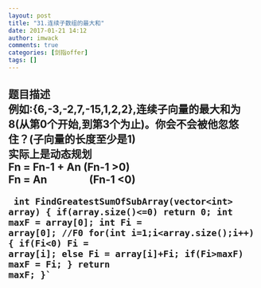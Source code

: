 ```yaml
---
layout: post
title: "31.连续子数组的最大和"
date: 2017-01-21 14:12
author: imwack
comments: true
categories: [剑指offer]
tags: []
---
```

<h2 class="subject-item-title">题目描述


<div class="subject-describe">例如:{6,-3,-2,7,-15,1,2,2},连续子向量的最大和为8(从第0个开始,到第3个为止)。你会不会被他忽悠住？(子向量的长度至少是1)</div>
<div class="subject-describe"></div>
<div class="subject-describe">实际上是动态规划</div>
<div class="subject-describe">Fn = Fn-1 + An (Fn-1 &gt;0)</div>
<div class="subject-describe">Fn = An                 (Fn-1 &lt;0)</div>
<div class="subject-describe">


<code class="">    int FindGreatestSumOfSubArray(vector&lt;int&gt; array) {
            if(array.size()&lt;=0)
                return 0;
            int maxF = array[0];
            int Fi = array[0];    //F0
            for(int i=1;i&lt;array.size();i++){
                if(Fi&lt;0)
                    Fi = array[i];
                else
                    Fi = array[i]+Fi;
                if(Fi&gt;maxF)
                    maxF = Fi;
            }
            return maxF;
        }`

&nbsp;

</div>
